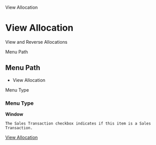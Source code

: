 
View Allocation
# View Allocation


View and Reverse Allocations 

Menu Path
## Menu Path



- View Allocation

Menu Type
### Menu Type

**Window**

```
The Sales Transaction checkbox indicates if this item is a Sales Transaction.
```

[View Allocation](../../functional-guide/window/window-view-allocation.md)